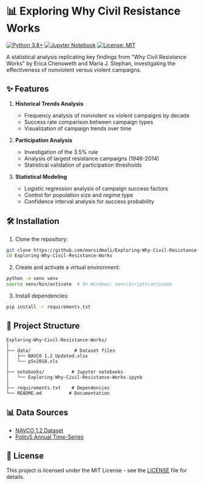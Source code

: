 # 📊 Exploring Why Civil Resistance Works

[![Python 3.8+](https://img.shields.io/badge/python-3.8+-blue.svg)](https://www.python.org/downloads/)
[![Jupyter Notebook](https://img.shields.io/badge/jupyter-%23FA0F00.svg?logo=jupyter&logoColor=white)](https://jupyter.org/)
[![License: MIT](https://img.shields.io/badge/License-MIT-yellow.svg)](https://opensource.org/licenses/MIT)

A statistical analysis replicating key findings from "Why Civil Resistance Works" by Erica Chenoweth and Maria J. Stephan, investigating the effectiveness of nonviolent versus violent campaigns.

## ✨ Features

1. **Historical Trends Analysis**
   - Frequency analysis of nonviolent vs violent campaigns by decade
   - Success rate comparison between campaign types
   - Visualization of campaign trends over time

2. **Participation Analysis**
   - Investigation of the 3.5% rule
   - Analysis of largest resistance campaigns (1946-2014)
   - Statistical validation of participation thresholds

3. **Statistical Modeling**
   - Logistic regression analysis of campaign success factors
   - Control for population size and regime type
   - Confidence interval analysis for success probability


## 🛠️ Installation

1. Clone the repository:
```bash
git clone https://github.com/marsidmali/Exploring-Why-Civil-Resistance-Works.git
cd Exploring-Why-Civil-Resistance-Works
```

2. Create and activate a virtual environment:
```bash
python -m venv venv
source venv/bin/activate  # On Windows: venv\Scripts\activate
```

3. Install dependencies:
```bash
pip install -r requirements.txt
```

## 📁 Project Structure

```plaintext
Exploring-Why-Civil-Resistance-Works/
│
├── data/                # Dataset files
│   ├── NAVCO 1.2 Updated.xlsx
│   └── p5v2018.xls
│
├── notebooks/          # Jupyter notebooks
│   └── Exploring-Why-Civil-Resistance-Works.ipynb
│
├── requirements.txt    # Dependencies
└── README.md          # Documentation
```


## 📊 Data Sources

- [NAVCO 1.2 Dataset](https://dataverse.harvard.edu/dataset.xhtml?persistentId=doi:10.7910/DVN/0UZOTX)
- [Polity5 Annual Time-Series](http://www.systemicpeace.org/inscr/p5v2018.xls)

## 📝 License

This project is licensed under the MIT License - see the [LICENSE](LICENSE) file for details.